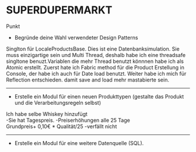 # SUPERDUPERMARKT


Punkt 

* Begründe deine Wahl verwendeter Design Patterns

Singlton für LocaleProductsBase.
Dies ist eine Datenbanksimulation. Sie muss einzigartige sein und Multi Thread, deshalb habe ich 
eine threadsafe singltone benuzt.Variablen die mehr Thread benutzt könnnen habe ich als
Atomic erstellt.
Zuerst hate ich Fabric method für die Product Erstellung in Console, 
der habe ich auch für Date load benutzt. Weiter habe ich mich für Reflection entschieden.
damit save and load mehr mastabierte sein.

__________________________________________________________________
* Erstelle ein Modul für einen neuen Produkttypen (gestalte das Produkt und die
Verarbeitungsregeln selbst)

Ich habe selbe Whiskey hinzufügt  
-Sie hat Tagespreis.
-Preiserhöhungen alle 25 Tage  
 Grundpreis+ 0,10€ * Qualität/25
-verfällt nicht

 __________________________________________________________________

* Erstelle ein Modul für eine weitere Datenquelle (SQL).
